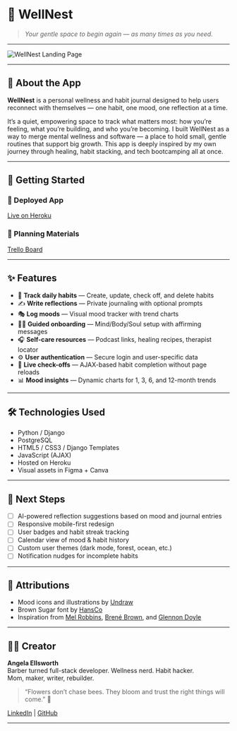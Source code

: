 # 🌿 WellNest

> *Your gentle space to begin again — as many times as you need.*

---

![WellNest Landing Page](assets/landingPage.png)

---

## 📘 About the App

**WellNest** is a personal wellness and habit journal designed to help users reconnect with themselves — one habit, one mood, one reflection at a time.

It’s a quiet, empowering space to track what matters most: how you’re feeling, what you’re building, and who you’re becoming. I built WellNest as a way to merge mental wellness and software — a place to hold small, gentle routines that support big growth. This app is deeply inspired by my own journey through healing, habit stacking, and tech bootcamping all at once.

---

## 🚀 Getting Started

### 🔗 Deployed App
[Live on Heroku](https://wellnest-9fb3514a6ea2.herokuapp.com/)

### 📌 Planning Materials
[Trello Board](https://trello.com/b/YOUR-TRELLO-LINK-HERE)

---

## ✨ Features

- 🧠 **Track daily habits** — Create, update, check off, and delete habits  
- ✍️ **Write reflections** — Private journaling with optional prompts  
- 🎭 **Log moods** — Visual mood tracker with trend charts  
- 🧘‍♀️ **Guided onboarding** — Mind/Body/Soul setup with affirming messages  
- 🎧 **Self-care resources** — Podcast links, healing recipes, therapist locator  
- ⚙️ **User authentication** — Secure login and user-specific data  
- 🔁 **Live check-offs** — AJAX-based habit completion without page reloads  
- 📊 **Mood insights** — Dynamic charts for 1, 3, 6, and 12-month trends

---

## 🛠️ Technologies Used

- Python / Django
- PostgreSQL
- HTML5 / CSS3 / Django Templates
- JavaScript (AJAX)
- Hosted on Heroku
- Visual assets in Figma + Canva

---

## 🎯 Next Steps

- [ ] AI-powered reflection suggestions based on mood and journal entries  
- [ ] Responsive mobile-first redesign  
- [ ] User badges and habit streak tracking  
- [ ] Calendar view of mood & habit history  
- [ ] Custom user themes (dark mode, forest, ocean, etc.)  
- [ ] Notification nudges for incomplete habits

---

## 🙌 Attributions

- Mood icons and illustrations by [Undraw](https://undraw.co/)  
- Brown Sugar font by [HansCo](https://www.dafont.com/brown-sugar.font)  
- Inspiration from [Mel Robbins](https://melrobbins.com/), [Brené Brown](https://brenebrown.com/), and [Glennon Doyle](https://momastery.com/blog/)

---

## 👩‍💻 Creator

**Angela Ellsworth**  
Barber turned full-stack developer. Wellness nerd. Habit hacker.  
Mom, maker, writer, rebuilder.  

> “Flowers don’t chase bees. They bloom and trust the right things will come.” 🌸

[LinkedIn](https://www.linkedin.com/in/angela-ellsworth/) | [GitHub](https://github.com/Angellsworth)

---